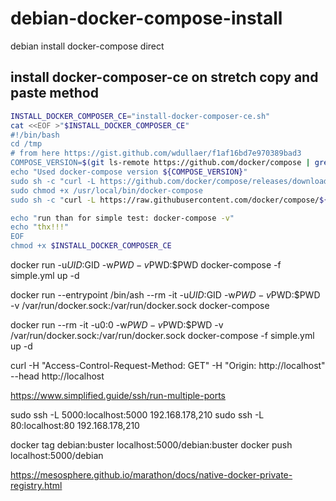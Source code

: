 # debian-docker-compose-install
debian install docker-compose direct


## install docker-composer-ce on stretch copy and paste method

```bash
INSTALL_DOCKER_COMPOSER_CE="install-docker-composer-ce.sh"
cat <<EOF >"$INSTALL_DOCKER_COMPOSER_CE"
#!/bin/bash
cd /tmp
# from here https://gist.github.com/wdullaer/f1af16bd7e970389bad3
COMPOSE_VERSION=$(git ls-remote https://github.com/docker/compose | grep refs/tags | grep -oP "[0-9]+\.[0-9][0-9]+\.[0-9]+$" | tail -n 1)
echo "Used docker-compose version ${COMPOSE_VERSION}"
sudo sh -c "curl -L https://github.com/docker/compose/releases/download/${COMPOSE_VERSION}/docker-compose-`uname -s`-`uname -m` > /usr/local/bin/docker-compose"
sudo chmod +x /usr/local/bin/docker-compose
sudo sh -c "curl -L https://raw.githubusercontent.com/docker/compose/${COMPOSE_VERSION}/contrib/completion/bash/docker-compose > /etc/bash_completion.d/docker-compose"

echo "run than for simple test: docker-compose -v"
echo "thx!!!"
EOF
chmod +x $INSTALL_DOCKER_COMPOSER_CE
```

docker run -u$UID:$GID -w$PWD -v$PWD:$PWD docker-compose -f simple.yml up -d


docker run  --entrypoint /bin/ash --rm -it -u$UID:$GID -w$PWD -v$PWD:$PWD -v /var/run/docker.sock:/var/run/docker.sock docker-compose

docker run   --rm -it -u0:0 -w$PWD -v$PWD:$PWD -v /var/run/docker.sock:/var/run/docker.sock docker-compose  -f simple.yml up -d

curl -H "Access-Control-Request-Method: GET" -H "Origin: http://localhost" --head http://localhost

https://www.simplified.guide/ssh/run-multiple-ports

sudo ssh -L 5000:localhost:5000 192.168.178,210
sudo ssh -L 80:localhost:80 192.168.178,210

docker tag debian:buster localhost:5000/debian:buster
docker push localhost:5000/debian

https://mesosphere.github.io/marathon/docs/native-docker-private-registry.html

